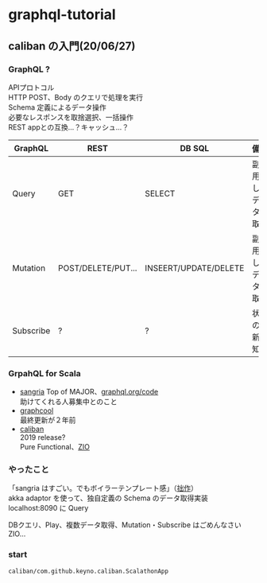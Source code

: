 # graphql-tutorial

## caliban の入門(20/06/27)  

### GraphQL ?

APIプロトコル  
HTTP POST、Body のクエリで処理を実行  
Schema 定義によるデータ操作  
必要なレスポンスを取捨選択、一括操作  
REST appとの互換...？キャッシュ...？  

|GraphQL|REST|DB SQL|備考|  
| --- | --- | --- | --- |
|Query|GET|SELECT|副作用なし、データの取得|  
|Mutation|POST/DELETE/PUT...|INSEERT/UPDATE/DELETE|副作用なし、データの取得|  
|Subscribe|?|?|状態の更新通知?|  

### GrpahQL for Scala

* [sangria](https://github.com/sangria-graphql/sangria)
Top of MAJOR、[graphql.org/code](https://graphql.org/code/#scala)  
助けてくれる人募集中とのこと  
* [graphcool](https://github.com/prisma/graphcool-framework)  
最終更新が２年前  
* [caliban](https://github.com/ghostdogpr/caliban)  
2019 release?  
Pure Functional、[ZIO](https://github.com/zio/zio)  

### やったこと
「sangria はすごい。でもボイラーテンプレート感」（[拙作](https://github.com/keyno63/sangria-play-sample/blob/master/app/domain/graphql/SchemaDefinition.scala)）  
akka adaptor を使って、独自定義の Schema のデータ取得実装    
localhost:8090 に Query  

DBクエリ、Play、複数データ取得、Mutation・Subscribe はごめんなさい  
ZIO...

### start
```
caliban/com.github.keyno.caliban.ScalathonApp
```
